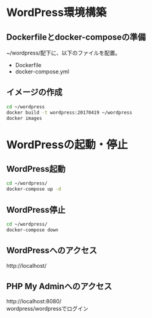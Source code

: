 # WordPress環境構築
## Dockerfileとdocker-composeの準備
~/wordpress/配下に、以下のファイルを配置。
- Dockerfile
- docker-compose.yml

## イメージの作成
```bash
cd ~/wordpress
docker build -t wordpress:20170419 ~/wordpress
docker images
```

# WordPressの起動・停止
## WordPress起動
```bash
cd ~/wordpress/
docker-compose up -d
```

## WordPress停止
```bash
cd ~/wordpress/
docker-compose down
```

## WordPressへのアクセス
http://localhost/

## PHP My Adminへのアクセス
http://localhost:8080/  
wordpress/wordpressでログイン
